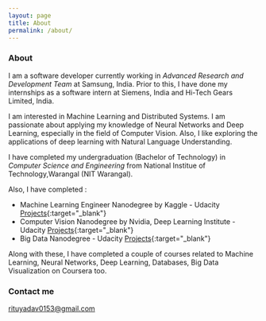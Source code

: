 ```yaml
---
layout: page
title: About
permalink: /about/
---
```


### About

I am a software developer currently working in *Advanced Research and Development Team* at Samsung, India. Prior to this, I have done my internships as a software intern at Siemens, India and Hi-Tech Gears Limited, India. 

I am interested in Machine Learning and Distributed Systems. I am passionate about applying my knowledge of Neural Networks and Deep Learning, especially in the field of Computer Vision. Also, I like exploring the applications of deep learning with Natural Language Understanding.

I have completed my undergraduation (Bachelor of Technology) in *Computer Science and Engineering* from National Institue of Technology,Warangal (NIT Warangal).

Also, I have completed : 
* Machine Learning Engineer Nanodegree by  Kaggle   - Udacity  [Projects](https://github.com/user-19/ML-Nanodegree-Udacity){:target="_blank"}
* Computer Vision Nanodegree by Nvidia, Deep Learning Institute  - Udacity [Projects](https://github.com/user-19/Computer-Vision-Nanodegree-Udacity){:target="_blank"}
* Big Data Nanodegree  - Udacity [Projects](https://github.com/user-19/BigData-Analysis-Nanodegree){:target="_blank"}

Along with these, I have completed a couple of courses related to Machine Learning, Neural Networks, Deep Learning, Databases, Big Data Visualization on Coursera too.


### Contact me

[rituyadav0153@gmail.com](mailto:rituyadav0153@gmail.com)

